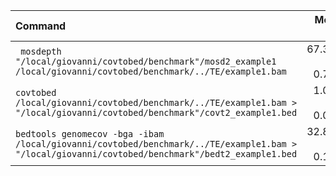| Command | Mean [s] | Min [s] | Max [s] | Relative |
|:---|---:|---:|---:|---:|
| ` mosdepth "/local/giovanni/covtobed/benchmark"/mosd2_example1 /local/giovanni/covtobed/benchmark/../TE/example1.bam` | 67.373 ± 0.709 | 66.885 | 68.187 | 64.03 ± 0.70 |
| `covtobed /local/giovanni/covtobed/benchmark/../TE/example1.bam > "/local/giovanni/covtobed/benchmark"/covt2_example1.bed` | 1.052 ± 0.003 | 1.050 | 1.056 | 1.00 |
| `bedtools genomecov -bga -ibam /local/giovanni/covtobed/benchmark/../TE/example1.bam > "/local/giovanni/covtobed/benchmark"/bedt2_example1.bed` | 32.854 ± 0.177 | 32.650 | 32.961 | 31.22 ± 0.19 |
